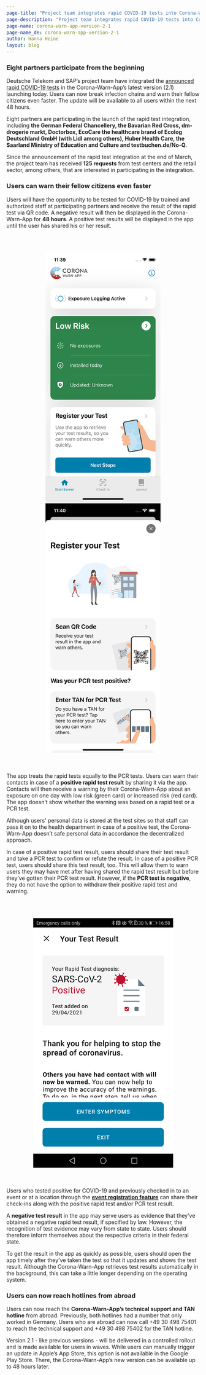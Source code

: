 ```yaml
---
page-title: "Project team integrates rapid COVID-19 tests into Corona-Warn-App version 2.1"
page-description: "Project team integrates rapid COVID-19 tests into Corona-Warn-App version 2.1"
page-name: corona-warn-app-version-2-1
page-name_de: corona-warn-app-version-2-1
author: Hanna Heine
layout: blog
---
```


### Eight partners participate from the beginning

Deutsche Telekom and SAP’s project team have integrated the [announced rapid COVID-19 tests](https://www.coronawarn.app/en/blog/2021-03-31-corona-warn-app-test-integration/) in the Corona-Warn-App’s latest version (2.1) launching today. Users can now break infection chains and warn their fellow citizens even faster. The update will be available to all users within the next 48 hours.

<!-- overview -->

Eight partners are participating in the launch of the rapid test integration, including **the German Federal Chancellery, the Bavarian Red Cross, dm-drogerie markt, Doctorbox, EcoCare the healthcare brand of Ecolog Deutschland GmbH (with Lidl among others), Huber Health Care, the Saarland Ministry of Education and Culture and testbuchen.de/No-Q**.  

Since the announcement of the rapid test integration at the end of March, the project team has received **125 requests** from test centers and the retail sector, among others, that are interested in participating in the integration.

### Users can warn their fellow citizens even faster

Users will have the opportunity to be tested for COVID-19 by trained and authorized staff at participating partners and receive the result of the rapid test via QR code. A negative result will then be displayed in the Corona-Warn-App for **48 hours**. A positive test results will be displayed in the app until the user has shared his or her result.


<br></br>
<center><img src="./register-test.png" title="Register rapid test" style="align: center">  <img src="./register-test(2).png" title="Register rapid test" style="align: center"></center>
<br></br>


The app treats the rapid tests equally to the PCR tests. Users can warn their contacts in case of a **positive rapid test result** by sharing it via the app. Contacts will then receive a warning by their Corona-Warn-App about an exposure on one day with low risk (green card) or increased risk (red card). The app doesn’t show whether the warning was based on a rapid test or a PCR test.

Although users' personal data is stored at the test sites so that staff can pass it on to the health department in case of a positive test, the Corona-Warn-App doesn’t safe personal data in accordance the decentralized approach.

In case of a positive rapid test result, users should share their test result and take a PCR test to confirm or refute the result. In case of a positive PCR test, users should share this test result, too. This will allow them to warn users they may have met after having shared the rapid test result but before they’ve gotten their PCR test result. However, if the **PCR test is negative**, they do not have the option to withdraw their positive rapid test and warning.

<br></br>
<center> <img src="./positive-test.png" title="Positive test result" style="align: center"></center>
<br></br>

Users who tested positive for COVID-19 and previously checked in to an event or at a location through the [**event registration feature**](https://www.coronawarn.app/en/blog/2021-04-21-corona-warn-app-version-2-0/) can share their check-ins along with the positive rapid test and/or PCR test result.

A **negative test result** in the app may serve users as evidence that they’ve obtained a negative rapid test result, if specified by law. However, the recognition of test evidence may vary from state to state. Users should therefore inform themselves about the respective criteria in their federal state.

To get the result in the app as quickly as possible, users should open the app timely after they’ve taken the test so that it updates and shows the test result. Although the Corona-Warn-App retrieves test results automatically in the background, this can take a little longer depending on the operating system.


### Users can now reach hotlines from abroad

Users can now reach the **Corona-Warn-App’s technical support and TAN hotline** from abroad. Previously, both hotlines had a number that only worked in Germany. Users who are abroad can now call +49 30 498 75401 to reach the technical support and +49 30 498 75402 for the TAN hotline.

Version 2.1 - like previous versions - will be delivered in a controlled rollout and is made available for users in waves. While users can manually trigger an update in Apple’s App Store, this option is not available in the Google Play Store. There, the Corona-Warn-App’s new version can be available up to 48 hours later.
